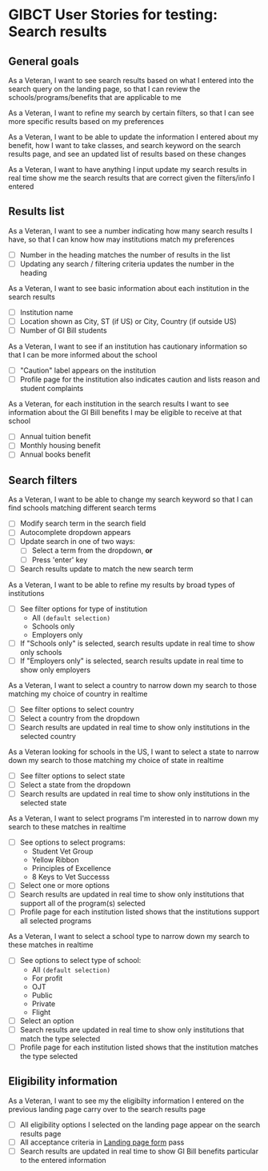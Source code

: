 # GIBCT User Stories for testing: Search results

## General goals

As a Veteran, I want to see search results based on what I entered into the search query on the landing page, so that I can review the schools/programs/benefits that are applicable to me

As a Veteran, I want to refine my search by certain filters, so that I can see more specific results based on my preferences

As a Veteran, I want to be able to update the information I entered about my benefit, how I want to take classes, and search keyword on the search results page, and see an updated list of results based on these changes

As a Veteran, I want to have anything I input update my search results in real time	show me the search results that are correct given the filters/info I entered

## Results list

As a Veteran, I want to see a number indicating how many search results I have, so that I can know how may institutions match my preferences

- [ ] Number in the heading matches the number of results in the list
- [ ] Updating any search / filtering criteria updates the number in the heading

As a Veteran, I want to see basic information about each institution in the search results

- [ ] Institution name
- [ ] Location shown as City, ST (if US) or City, Country (if outside US)
- [ ] Number of GI Bill students

As a Veteran, I want to see if an institution has cautionary information so that I can be more informed about the school

- [ ] "Caution" label appears on the institution
- [ ] Profile page for the institution also indicates caution and lists reason and student complaints

As a Veteran, for each institution in the search results I want to see information about the GI Bill benefits I may be eligible to receive at that school

- [ ] Annual tuition benefit
- [ ] Monthly housing benefit
- [ ] Annual books benefit

## Search filters

As a Veteran, I want to be able to change my search keyword so that I can find schools matching different search terms

- [ ] Modify search term in the search field
- [ ] Autocomplete dropdown appears
- [ ] Update search in one of two ways:
  - [ ] Select a term from the dropdown, **or**
  - [ ] Press 'enter' key
- [ ] Search results update to match the new search term

As a Veteran, I want to be able to refine my results by broad types of institutions

- [ ] See filter options for type of institution
  - All `(default selection)`
  - Schools only
  - Employers only
- [ ] If "Schools only" is selected, search results update in real time to show only schools
- [ ] If "Employers only" is selected, search results update in real time to show only employers

As a Veteran, I want to select a country to narrow down my search to those matching my choice of country in realtime

- [ ] See filter options to select country
- [ ] Select a country from the dropdown
- [ ] Search results are updated in real time to show only institutions in the selected country

As a Veteran looking for schools in the US, I want to select a state to narrow down my search to those matching my choice of state in realtime

- [ ] See filter options to select state
- [ ] Select a state from the dropdown
- [ ] Search results are updated in real time to show only institutions in the selected state

As a Veteran, I want to select programs I'm interested in to narrow down my search to these matches in realtime

- [ ] See options to select programs:
  - Student Vet Group
  - Yellow Ribbon
  - Principles of Excellence
  - 8 Keys to Vet Successs
- [ ] Select one or more options
- [ ] Search results are updated in real time to show only institutions that support all of the program(s) selected
- [ ] Profile page for each institution listed shows that the institutions support all selected programs

As a Veteran, I want to select a school type to narrow down my search to these matches in realtime

- [ ] See options to select type of school:
  - All `(default selection)`
  - For profit
  - OJT
  - Public
  - Private
  - Flight
- [ ] Select an option
- [ ] Search results are updated in real time to show only institutions that match the type selected
- [ ] Profile page for each institution listed shows that the institution matches the type selected

## Eligibility information

As a Veteran, I want to see my the eligibilty information I entered on the previous landing page carry over to the search results page

- [ ] All eligibility options I selected on the landing page appear on the search results page
- [ ] All acceptance criteria in [Landing page form](https://github.com/department-of-veterans-affairs/va.gov-team/blob/master/products/education-careers/school-comparison-tool/design/landing-page.md) pass
- [ ] Search results are updated in real time to show GI Bill benefits particular to the entered information
